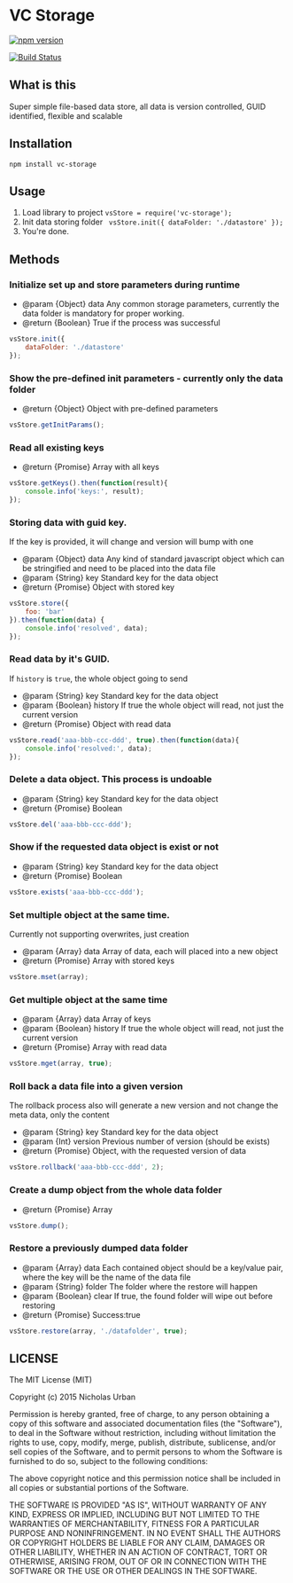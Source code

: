 VC Storage
==========
[![npm version](https://badge.fury.io/js/vc-storage.png)](http://badge.fury.io/js/vc-storage)

[![Build Status](https://travis-ci.org/jrmitty/vc-storage.svg)](https://travis-ci.org/jrmitty/vc-storage)

## What is this
Super simple file-based data store, all data is version controlled, GUID identified, flexible and scalable

## Installation

`npm install vc-storage`

## Usage

1. Load library to project `vsStore = require('vc-storage');`
2. Init data storing folder ` vsStore.init({ dataFolder: './datastore' });`
3. You're done.

## Methods

### Initialize set up and store parameters during runtime
- @param	{Object}	data	Any common storage parameters, currently the data folder is mandatory for proper working.
- @return	{Boolean}	True if the process was successful

```javascript
vsStore.init({
    dataFolder: './datastore'
});
```

### Show the pre-defined init parameters - currently only the data folder
- @return	{Object}	Object with pre-defined parameters

```javascript
vsStore.getInitParams();
```

### Read all existing keys
- @return	{Promise}	Array with all keys

```javascript
vsStore.getKeys().then(function(result){
    console.info('keys:', result);
});
```

### Storing data with guid key.
If the key is provided, it will change and version will bump with one
- @param	{Object}	data	Any kind of standard javascript object which can be stringified and need to be placed into the data file
- @param	{String}	key	Standard key for the data object
- @return	{Promise}	Object with stored key

```javascript
vsStore.store({
    foo: 'bar'
}).then(function(data) {
    console.info('resolved', data);
});
```

### Read data by it's GUID.
If `history` is `true`, the whole object going to send
- @param	{String}	key	Standard key for the data object
- @param	{Boolean}	history	If true the whole object will read, not just the current version
- @return	{Promise}	Object with read data

```javascript
vsStore.read('aaa-bbb-ccc-ddd', true).then(function(data){
    console.info('resolved:', data);
});
```

### Delete a data object. This process is undoable
- @param	{String}	key	Standard key for the data object
- @return	{Promise}	Boolean

```javascript
vsStore.del('aaa-bbb-ccc-ddd');
```

### Show if the requested data object is exist or not
- @param	{String}	key	Standard key for the data object
- @return	{Promise}	Boolean

```javascript
vsStore.exists('aaa-bbb-ccc-ddd');
```

### Set multiple object at the same time.
Currently not supporting overwrites, just creation
- @param	{Array}	data	Array of data, each will placed into a new object
- @return	{Promise}	Array with stored keys

```javascript
vsStore.mset(array);
```

### Get multiple object at the same time
- @param	{Array}	data	Array of keys
- @param	{Boolean}	history	If true the whole object will read, not just the current version
- @return	{Promise}	Array with read data

```javascript
vsStore.mget(array, true);
```

### Roll back a data file into a given version
The rollback process also will generate a new version and not change the meta data, only the content
- @param	{String}	key	Standard key for the data object
- @param	{Int}	version	Previous number of version (should be exists)
- @return	{Promise}	Object, with the requested version of data

```javascript
vsStore.rollback('aaa-bbb-ccc-ddd', 2);
```


### Create a dump object from the whole data folder
- @return	{Promise}	Array

```javascript
vsStore.dump();
```

### Restore a previously dumped data folder
- @param	{Array}	data	Each contained object should be a key/value pair, where the key will be the name of the data file
- @param	{String}	folder	The folder where the restore will happen
- @param	{Boolean}	clear	If true, the found folder will wipe out before restoring
- @return	{Promise}	Success:true

```javascript
vsStore.restore(array, './datafolder', true);
```


## LICENSE
The MIT License (MIT)

Copyright (c) 2015 Nicholas Urban

Permission is hereby granted, free of charge, to any person obtaining a copy
of this software and associated documentation files (the "Software"), to deal
in the Software without restriction, including without limitation the rights
to use, copy, modify, merge, publish, distribute, sublicense, and/or sell
copies of the Software, and to permit persons to whom the Software is
furnished to do so, subject to the following conditions:

The above copyright notice and this permission notice shall be included in all
copies or substantial portions of the Software.

THE SOFTWARE IS PROVIDED "AS IS", WITHOUT WARRANTY OF ANY KIND, EXPRESS OR
IMPLIED, INCLUDING BUT NOT LIMITED TO THE WARRANTIES OF MERCHANTABILITY,
FITNESS FOR A PARTICULAR PURPOSE AND NONINFRINGEMENT. IN NO EVENT SHALL THE
AUTHORS OR COPYRIGHT HOLDERS BE LIABLE FOR ANY CLAIM, DAMAGES OR OTHER
LIABILITY, WHETHER IN AN ACTION OF CONTRACT, TORT OR OTHERWISE, ARISING FROM,
OUT OF OR IN CONNECTION WITH THE SOFTWARE OR THE USE OR OTHER DEALINGS IN THE
SOFTWARE.
